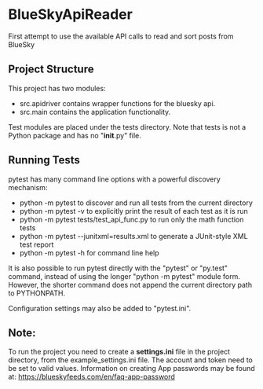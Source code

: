 # BlueSkyApiReader
First attempt to use the available API calls to read and sort posts from BlueSky

Project Structure
-----------------
This project has two modules:

* src.apidriver contains wrapper functions for the bluesky api.
* src.main contains the application functionality.  

Test modules are placed under the tests directory. Note that tests is not a Python package and has no "__init__.py" file.

Running Tests
-----------------
pytest has many command line options with a powerful discovery mechanism:

* python -m pytest to discover and run all tests from the current directory
* python -m pytest -v to explicitly print the result of each test as it is run
* python -m pytest tests/test_api_func.py to run only the math function tests
* python -m pytest --junitxml=results.xml to generate a JUnit-style XML test report
* python -m pytest -h for command line help  

It is also possible to run pytest directly with the "pytest" or "py.test" command, instead of using the longer "python -m pytest" module form. However, the shorter command does not append the current directory path to PYTHONPATH.

Configuration settings may also be added to "pytest.ini".

Note:
-----------------
To run the project you need to create a **settings.ini** file in the project directory, from the example_settings.ini file.
The account and token need to be set to valid values. Information on creating App passwords may be found at: https://blueskyfeeds.com/en/faq-app-password
